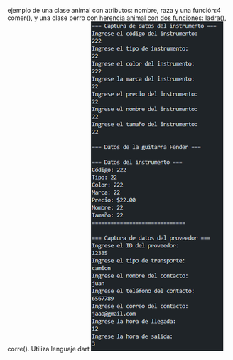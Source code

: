 ejemplo de una clase animal con atributos: nombre, raza y una función:4 comer(), y una clase perro con herencia animal con dos funciones: ladra(), corre(). Utiliza lenguaje dart
![alt text](image-6.png)
